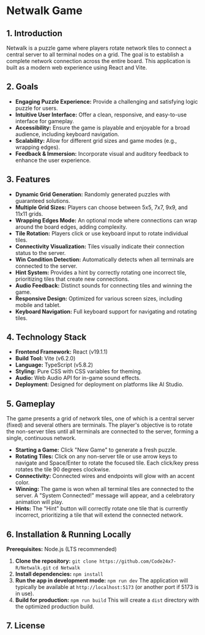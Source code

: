 # Netwalk Game

## 1. Introduction

Netwalk is a puzzle game where players rotate network tiles to connect a central server to all terminal nodes on a grid. The goal is to establish a complete network connection across the entire board. This application is built as a modern web experience using React and Vite.

## 2. Goals

* **Engaging Puzzle Experience:** Provide a challenging and satisfying logic puzzle for users.
* **Intuitive User Interface:** Offer a clean, responsive, and easy-to-use interface for gameplay.
* **Accessibility:** Ensure the game is playable and enjoyable for a broad audience, including keyboard navigation.
* **Scalability:** Allow for different grid sizes and game modes (e.g., wrapping edges).
* **Feedback & Immersion:** Incorporate visual and auditory feedback to enhance the user experience.

## 3. Features

* **Dynamic Grid Generation:** Randomly generated puzzles with guaranteed solutions.
* **Multiple Grid Sizes:** Players can choose between 5x5, 7x7, 9x9, and 11x11 grids.
* **Wrapping Edges Mode:** An optional mode where connections can wrap around the board edges, adding complexity.
* **Tile Rotation:** Players click or use keyboard input to rotate individual tiles.
* **Connectivity Visualization:** Tiles visually indicate their connection status to the server.
* **Win Condition Detection:** Automatically detects when all terminals are connected to the server.
* **Hint System:** Provides a hint by correctly rotating one incorrect tile, prioritizing tiles that create new connections.
* **Audio Feedback:** Distinct sounds for connecting tiles and winning the game.
* **Responsive Design:** Optimized for various screen sizes, including mobile and tablet.
* **Keyboard Navigation:** Full keyboard support for navigating and rotating tiles.

## 4. Technology Stack

* **Frontend Framework:** React (v19.1.1)
* **Build Tool:** Vite (v6.2.0)
* **Language:** TypeScript (v5.8.2)
* **Styling:** Pure CSS with CSS variables for theming.
* **Audio:** Web Audio API for in-game sound effects.
* **Deployment:** Designed for deployment on platforms like AI Studio.

## 5. Gameplay

The game presents a grid of network tiles, one of which is a central server (fixed) and several others are terminals. The player's objective is to rotate the non-server tiles until all terminals are connected to the server, forming a single, continuous network.

* **Starting a Game:** Click "New Game" to generate a fresh puzzle.
* **Rotating Tiles:** Click on any non-server tile or use arrow keys to navigate and Space/Enter to rotate the focused tile. Each click/key press rotates the tile 90 degrees clockwise.
* **Connectivity:** Connected wires and endpoints will glow with an accent color.
* **Winning:** The game is won when all terminal tiles are connected to the server. A "System Connected!" message will appear, and a celebratory animation will play.
* **Hints:** The "Hint" button will correctly rotate one tile that is currently incorrect, prioritizing a tile that will extend the connected network.

## 6. Installation & Running Locally

**Prerequisites:** Node.js (LTS recommended)

1. **Clone the repository:**
    `git clone https://github.com/Code24x7-R/Netwalk.git`
    `cd Netwalk`
2. **Install dependencies:**
    `npm install`
3. **Run the app in development mode:**
    `npm run dev`
    The application will typically be available at `http://localhost:5173` (or another port if 5173 is in use).
4. **Build for production:**
    `npm run build`
    This will create a `dist` directory with the optimized production build.

## 7. License

